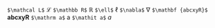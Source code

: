 `$\mathcal L$`	       $\mathcal L$
`$\mathbb R$`	           $\mathbb R$
`$\ell$`	               $\ell$
`$\nabla$`               $\nabla$
`$\mathbf {abcxyR}$` $\mathbf {abcxyR}$
`$\mathrm a$`           $\mathrm a$
`$\mathit a$`           $\mathit a$ 

